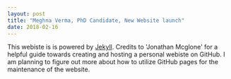 ```yaml
---
layout: post
title: "Meghna Verma, PhD Candidate, New Website launch"
date: 2018-02-16
--- 
```

This webiste is is powered by [Jekyll](http://jekyllrb.com). Credits to 'Jonathan Mcglone' for a helpful guide towards creating and hosting a personal webiste on GitHub.
I am planning to figure out more about how to utilize GitHub pages for the maintenance of the website.


